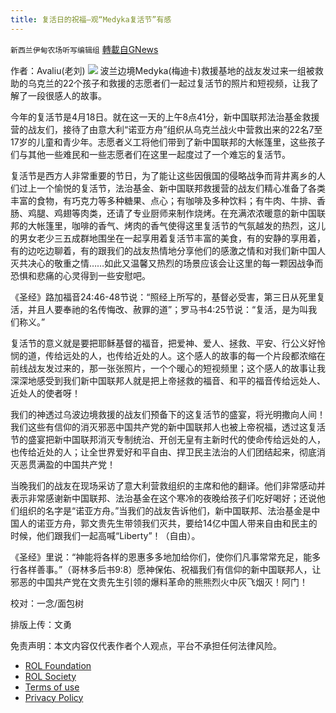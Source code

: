 ```yaml
---
title: 复活日的祝福—观“Medyka复活节”有感
---
```

`新西兰伊甸农场听写编辑组` [轉載自GNews](https://gnews.org/zh-hans/2403431/)

作者：Avaliu(老刘)
![](https://assets.gnews.org/wp-content/uploads/2022/04/image-3035.png)
波兰边境Medyka(梅迪卡)救援基地的战友发过来一组被救助的乌克兰的22个孩子和救援的志愿者们一起过复活节的照片和短视频，让我了解了一段很感人的故事。

今年的复活节是4月18日。就在这一天的上午8点41分，新中国联邦法治基金救援营的战友们，接待了由意大利“诺亚方舟”组织从乌克兰战火中营救出来的22名7至17岁的儿童和青少年。志愿者义工将他们带到了新中国联邦的大帐篷里，这些孩子们与其他一些难民和一些志愿者们在这里一起度过了一个难忘的复活节。

复活节是西方人非常重要的节日，为了能让这些因俄国的侵略战争而背井离乡的人们过上一个愉悦的复活节，法治基金、新中国联邦救援营的战友们精心准备了各类丰富的食物，有巧克力等多种糖果、点心；有咖啡及多种饮料；有牛肉、牛排、香肠、鸡腿、鸡翅等肉类，还请了专业厨师来制作烧烤。在充满浓浓暖意的新中国联邦的大帐篷里，咖啡的香气、烤肉的香气使得这里复活节的气氛越发的热烈，这儿的男女老少三五成群地围坐在一起享用着复活节丰富的美食，有的安静的享用着，有的边吃边聊着，有的跟我们的战友热情地分享他们的感激之情和对我们新中国人灭共决心的敬重之情……如此又温馨又热烈的场景应该会让这里的每一颗因战争而恐惧和悲痛的心灵得到一些安慰吧。

《圣经》路加福音24:46-48节说：“照经上所写的，基督必受害，第三日从死里复活，并且人要奉祂的名传悔改、赦罪的道”；罗马书4:25节说：“复活，是为叫我们称义。”

复活节的意义就是要把耶稣基督的福音，把爱神、爱人、拯救、平安、行公义好怜悯的道，传给远处的人，也传给近处的人。这个感人的故事的每一个片段都浓缩在前线战友发过来的，那一张张照片，一个个暖心的短视频里；这个感人的故事让我深深地感受到我们新中国联邦人就是把上帝拯救的福音、和平的福音传给远处人、近处人的使者呀！

我们的神透过乌波边境救援的战友们预备下的这复活节的盛宴，将光明撒向人间！我们这些有信仰的消灭邪恶中国共产党的新中国联邦人也被上帝祝福，透过这复活节的盛宴把新中国联邦消灭专制统治、开创无皇有主新时代的使命传给远处的人，也传给近处的人；让全世界爱好和平自由、捍卫民主法治的人们团结起来，彻底消灭恶贯满盈的中国共产党！

当晚我们的战友在现场采访了意大利营救组织的主席和他的翻译。他们非常感动并表示非常感谢新中国联邦、法治基金在这个寒冷的夜晚给孩子们吃好喝好；还说他们组织的名字是“诺亚方舟。”当我们的战友告诉他们，新中国联邦、法治基金是中国人的诺亚方舟，郭文贵先生带领我们灭共，要给14亿中国人带来自由和民主的时候，他们跟我们一起高喊“Liberty”！（自由）。

《圣经》里说：“神能将各样的恩惠多多地加给你们，使你们凡事常常充足，能多行各样善事。”（哥林多后书9:8）愿神保佑、祝福我们有信仰的新中国联邦人，让邪恶的中国共产党在文贵先生引领的爆料革命的熊熊烈火中灰飞烟灭！阿门！

校对：一念/面包树

排版上传：文勇

 

免责声明：本文内容仅代表作者个人观点，平台不承担任何法律风险。

- [ROL Foundation](https://rolfoundation.org/)
- [ROL Society](https://rolsociety.org/)
- [Terms of use](https://gnews.org/terms-of-use-3/)
- [Privacy Policy](https://gnews.org/privacy-policy/)
